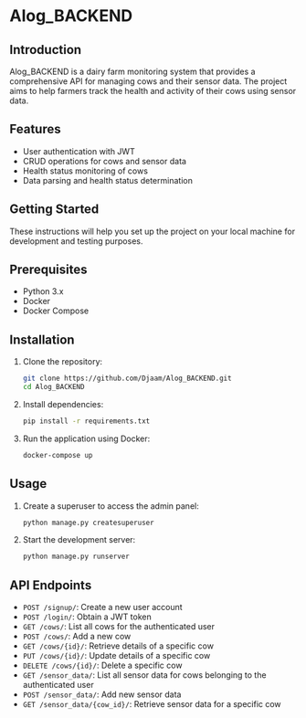 # Alog_BACKEND


## Introduction
Alog_BACKEND is a dairy farm monitoring system that provides a comprehensive API for managing cows and their sensor data. The project aims to help farmers track the health and activity of their cows using sensor data.

## Features
- User authentication with JWT
- CRUD operations for cows and sensor data
- Health status monitoring of cows
- Data parsing and health status determination

## Getting Started
These instructions will help you set up the project on your local machine for development and testing purposes.

## Prerequisites
- Python 3.x
- Docker
- Docker Compose

## Installation
1. Clone the repository:
   ```sh
   git clone https://github.com/Djaam/Alog_BACKEND.git
   cd Alog_BACKEND
   ```

2. Install dependencies:
   ```sh
   pip install -r requirements.txt
   ```

3. Run the application using Docker:
   ```sh
   docker-compose up
   ```

## Usage
1. Create a superuser to access the admin panel:
   ```sh
   python manage.py createsuperuser
   ```

2. Start the development server:
   ```sh
   python manage.py runserver
     ```

## API Endpoints
- `POST /signup/`: Create a new user account
- `POST /login/`: Obtain a JWT token
- `GET /cows/`: List all cows for the authenticated user
- `POST /cows/`: Add a new cow
- `GET /cows/{id}/`: Retrieve details of a specific cow
- `PUT /cows/{id}/`: Update details of a specific cow
- `DELETE /cows/{id}/`: Delete a specific cow
- `GET /sensor_data/`: List all sensor data for cows belonging to the authenticated user
- `POST /sensor_data/`: Add new sensor data
- `GET /sensor_data/{cow_id}/`: Retrieve sensor data for a specific cow
